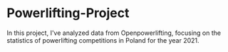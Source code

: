 # Powerlifting-Project
In this project, I've analyzed data from Openpowerlifting, focusing on the statistics of powerlifting competitions in Poland for the year 2021. 
